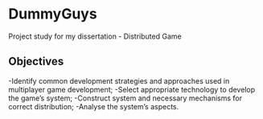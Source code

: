 # DummyGuys

Project study for my dissertation - Distributed Game

## Objectives

  -Identify common development strategies and approaches used in multiplayer game development; 
  -Select appropriate technology to develop the game’s system;
  -Construct system and necessary mechanisms for correct distribution;
  -Analyse the system’s aspects.
